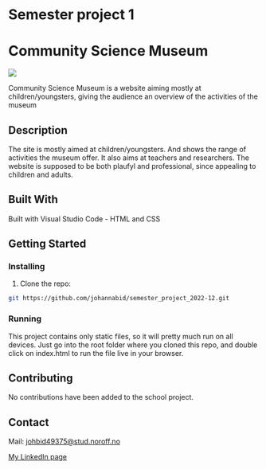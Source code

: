 # Semester project 1

# Community Science Museum

<img src ="/CSM_preview.png">

Community Science Museum is a website aiming mostly at children/youngsters, giving the audience an overview of the activities of the museum

## Description

The site is mostly aimed at children/youngsters. And shows the range of activities the museum offer. It also aims at teachers and researchers. The website is supposed to be both plaufyl and professional, since appealing to children and adults.

## Built With

Built with Visual Studio Code - HTML and CSS

## Getting Started

### Installing

1. Clone the repo:

```bash
git https://github.com/johannabid/semester_project_2022-12.git
```

### Running

This project contains only static files, so it will pretty much run on all devices. Just go into the root folder where you cloned this repo, and double click on index.html to run the file live in your browser.

## Contributing

No contributions have been added to the school project.

## Contact

Mail: johbid49375@stud.noroff.no

[My LinkedIn page](https://www.linkedin.com/in/jobi-063354249/)

